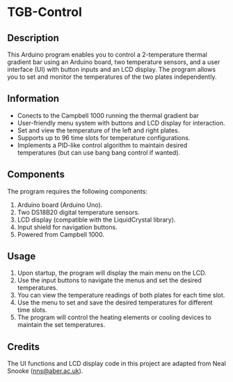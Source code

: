 # TGB-Control

## Description
This Arduino program enables you to control a 2-temperature thermal gradient bar using an Arduino board, two temperature sensors, and a user interface (UI) with button inputs and an LCD display. The program allows you to set and monitor the temperatures of the two plates independently.

## Information
- Conects to the Campbell 1000 running the thermal gradient bar
- User-friendly menu system with buttons and LCD display for interaction.
- Set and view the temperature of the left and right plates.
- Supports up to 96 time slots for temperature configurations.
- Implements a PID-like control algorithm to maintain desired temperatures (but can use bang bang control if wanted).

## Components
The program requires the following components:

1. Arduino board (Arduino Uno).
2. Two DS18B20 digital temperature sensors.
5. LCD display (compatible with the LiquidCrystal library).
6. Input shield for navigation buttons.
7. Powered from Campbell 1000.


## Usage

1. Upon startup, the program will display the main menu on the LCD.
2. Use the input buttons to navigate the menus and set the desired temperatures.
3. You can view the temperature readings of both plates for each time slot.
4. Use the menu to set and save the desired temperatures for different time slots.
5. The program will control the heating elements or cooling devices to maintain the set temperatures.

## Credits

The UI functions and LCD display code in this project are adapted from Neal Snooke (nns@aber.ac.uk).
